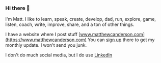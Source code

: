 ### Hi there 👋

I'm Matt. I like to learn, speak, create, develop, dad, run, explore, game, listen, coach, write, improve, share, and a ton of other things.

I have a website where I post stuff [www.matthewcanderson.com](https://www.matthewcanderson.com) You can [sign up](https://www.matthewcanderson.com/?from=@#/portal/signup) there to get my monthly update. I won't send you junk.

I don't do much social media, but I do use [LinkedIn](https://www.linkedin.com/in/matthewcanderson)

<!--
**mathyousee/mathyousee** is a ✨ _special_ ✨ repository because its `README.md` (this file) appears on your GitHub profile.

Here are some ideas to get you started:

- 🔭 I’m currently working on ...
- 🌱 I’m currently learning ...
- 👯 I’m looking to collaborate on ...
- 🤔 I’m looking for help with ...
- 💬 Ask me about ...
- 📫 How to reach me: ...
- 😄 Pronouns: ...
- ⚡ Fun fact: ...
-->
